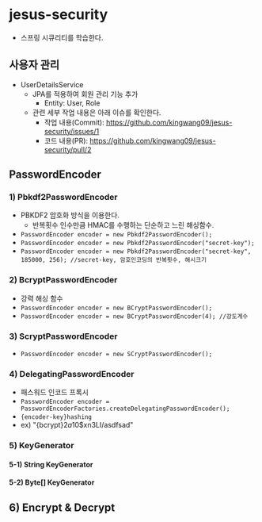 # jesus-security
- 스프링 시큐리티를 학습한다.

## 사용자 관리
- UserDetailsService
  - JPA를 적용하여 회원 관리 기능 추가
    - Entity: User, Role
  - 관련 세부 작업 내용은 아래 이슈를 확인한다.
    - 작업 내용(Commit): https://github.com/kingwang09/jesus-security/issues/1
    - 코드 내용(PR): https://github.com/kingwang09/jesus-security/pull/2

## PasswordEncoder
### 1) Pbkdf2PasswordEncoder
- PBKDF2 암호화 방식을 이용한다.
  - 반복횟수 인수만큼 HMAC를 수행하는 단순하고 느린 해싱함수.
- `PasswordEncoder encoder = new Pbkdf2PasswordEncoder();`
- `PasswordEncoder encoder = new Pbkdf2PasswordEncoder("secret-key");`
- `PasswordEncoder encoder = new Pbkdf2PasswordEncoder("secret-key", 185000, 256); //secret-key, 암호인코딩의 반복횟수, 해시크기`

### 2) BcryptPasswordEncoder
- 강력 해싱 함수
- `PasswordEncoder encoder = new BCryptPasswordEncoder();`
- `PasswordEncoder encoder = new BCryptPasswordEncoder(4); //강도계수`

### 3) ScryptPasswordEncoder
- `PasswordEncoder encoder = new SCryptPasswordEncoder();`

### 4) DelegatingPasswordEncoder
- 패스워드 인코드 프록시
- `PasswordEncoder encoder = PasswordEncoderFactories.createDelegatingPasswordEncoder();`
- `{encoder-key}hashing`
- ex) "{bcrypt}$2a$10$xn3LI/asdfsad"

### 5) KeyGenerator
#### 5-1) String KeyGenerator
#### 5-2) Byte[] KeyGenerator

## 6) Encrypt & Decrypt